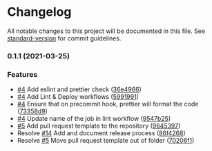 # Changelog

All notable changes to this project will be documented in this file. See [standard-version](https://github.com/conventional-changelog/standard-version) for commit guidelines.

### 0.1.1 (2021-03-25)


### Features

* [#4](https://github.com/ALapina/Weather-app-Challenge/issues/4) Add eslint and prettier check ([36e4966](https://github.com/ALapina/Weather-app-Challenge/commit/36e496674e76d56c432bd05226711fc87b1c4dd6))
* [#4](https://github.com/ALapina/Weather-app-Challenge/issues/4) Add Lint & Deploy workflows ([5991991](https://github.com/ALapina/Weather-app-Challenge/commit/5991991c9f2f734ce3544768309536814e79496b))
* [#4](https://github.com/ALapina/Weather-app-Challenge/issues/4) Ensure that on precommit hook, prettier will format the code ([73358d9](https://github.com/ALapina/Weather-app-Challenge/commit/73358d9bc9bfe63bba56b4f62a46774df2d8f1f0))
* [#4](https://github.com/ALapina/Weather-app-Challenge/issues/4) Update name of the job in lint workflow ([9547b25](https://github.com/ALapina/Weather-app-Challenge/commit/9547b25ea66d5c1d0f8cef423bc5fdc16d828509))
* [#5](https://github.com/ALapina/Weather-app-Challenge/issues/5) Add pull request template to the repository ([9645397](https://github.com/ALapina/Weather-app-Challenge/commit/96453975c61172ac29b73f5067066f3eea1d50b9))
* Resolve [#14](https://github.com/ALapina/Weather-app-Challenge/issues/14) Add and document release process ([86f4268](https://github.com/ALapina/Weather-app-Challenge/commit/86f42683023e26124cc8003b46434dd7ea5a432f))
* Resolve [#5](https://github.com/ALapina/Weather-app-Challenge/issues/5) Move pull request template out of folder ([70206f1](https://github.com/ALapina/Weather-app-Challenge/commit/70206f15f96c3c9bf9c1a000e7e7ab10fbc177e3))
